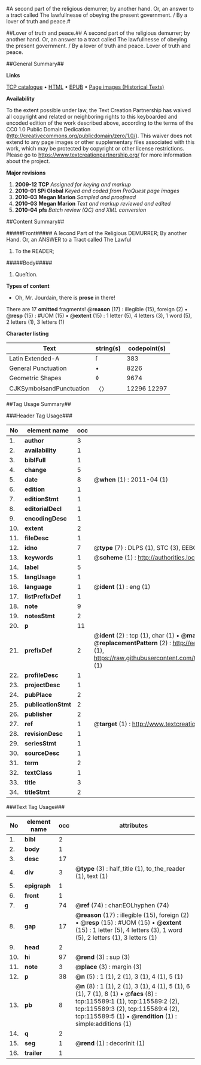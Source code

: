 #A second part of the religious demurrer; by another hand. Or, an answer to a tract called The lawfullnesse of obeying the present government. / By a lover of truth and peace.#

##Lover of truth and peace.##
A second part of the religious demurrer; by another hand. Or, an answer to a tract called The lawfullnesse of obeying the present government. / By a lover of truth and peace.
Lover of truth and peace.

##General Summary##

**Links**

[TCP catalogue](http://www.ota.ox.ac.uk/tcp/)  • 
[HTML](http://tei.it.ox.ac.uk/tcp/Texts-HTML/free/A92/A92823.html)  • 
[EPUB](http://tei.it.ox.ac.uk/tcp/Texts-EPUB/free/A92/A92823.epub) • 
[Page images (Historical Texts)](https://historicaltexts.jisc.ac.uk/eebo-99863390e)

**Availability**

To the extent possible under law, the Text Creation Partnership has waived all copyright and related or neighboring rights to this keyboarded and encoded edition of the work described above, according to the terms of the CC0 1.0 Public Domain Dedication (http://creativecommons.org/publicdomain/zero/1.0/). This waiver does not extend to any page images or other supplementary files associated with this work, which may be protected by copyright or other license restrictions. Please go to https://www.textcreationpartnership.org/ for more information about the project.

**Major revisions**

1. __2009-12__ __TCP__ *Assigned for keying and markup*
1. __2010-01__ __SPi Global__ *Keyed and coded from ProQuest page images*
1. __2010-03__ __Megan Marion__ *Sampled and proofread*
1. __2010-03__ __Megan Marion__ *Text and markup reviewed and edited*
1. __2010-04__ __pfs__ *Batch review (QC) and XML conversion*

##Content Summary##

#####Front#####
A ſecond Part of the Religious DEMURRER; By another Hand. Or, an ANSWER to a Tract called The Lawful
1. To the READER;

#####Body#####

1. Queſtion.

**Types of content**

  * Oh, Mr. Jourdain, there is **prose** in there!

There are 17 **omitted** fragments! 
 @__reason__ (17) : illegible (15), foreign (2)  •  @__resp__ (15) : #UOM (15)  •  @__extent__ (15) : 1 letter (5), 4 letters (3), 1 word (5), 2 letters (1), 3 letters (1)

**Character listing**


|Text|string(s)|codepoint(s)|
|---|---|---|
|Latin Extended-A|ſ|383|
|General Punctuation|•|8226|
|Geometric Shapes|◊|9674|
|CJKSymbolsandPunctuation|〈〉|12296 12297|

##Tag Usage Summary##

###Header Tag Usage###

|No|element name|occ|attributes|
|---|---|---|---|
|1.|__author__|3||
|2.|__availability__|1||
|3.|__biblFull__|1||
|4.|__change__|5||
|5.|__date__|8| @__when__ (1) : 2011-04 (1)|
|6.|__edition__|1||
|7.|__editionStmt__|1||
|8.|__editorialDecl__|1||
|9.|__encodingDesc__|1||
|10.|__extent__|2||
|11.|__fileDesc__|1||
|12.|__idno__|7| @__type__ (7) : DLPS (1), STC (3), EEBO-CITATION (1), PROQUEST (1), VID (1)|
|13.|__keywords__|1| @__scheme__ (1) : http://authorities.loc.gov/ (1)|
|14.|__label__|5||
|15.|__langUsage__|1||
|16.|__language__|1| @__ident__ (1) : eng (1)|
|17.|__listPrefixDef__|1||
|18.|__note__|9||
|19.|__notesStmt__|2||
|20.|__p__|11||
|21.|__prefixDef__|2| @__ident__ (2) : tcp (1), char (1)  •  @__matchPattern__ (2) : ([0-9\-]+):([0-9IVX]+) (1), (.+) (1)  •  @__replacementPattern__ (2) : http://eebo.chadwyck.com/downloadtiff?vid=$1&page=$2 (1), https://raw.githubusercontent.com/textcreationpartnership/Texts/master/tcpchars.xml#$1 (1)|
|22.|__profileDesc__|1||
|23.|__projectDesc__|1||
|24.|__pubPlace__|2||
|25.|__publicationStmt__|2||
|26.|__publisher__|2||
|27.|__ref__|1| @__target__ (1) : http://www.textcreationpartnership.org/docs/. (1)|
|28.|__revisionDesc__|1||
|29.|__seriesStmt__|1||
|30.|__sourceDesc__|1||
|31.|__term__|2||
|32.|__textClass__|1||
|33.|__title__|3||
|34.|__titleStmt__|2||


###Text Tag Usage###

|No|element name|occ|attributes|
|---|---|---|---|
|1.|__bibl__|2||
|2.|__body__|1||
|3.|__desc__|17||
|4.|__div__|3| @__type__ (3) : half_title (1), to_the_reader (1), text (1)|
|5.|__epigraph__|1||
|6.|__front__|1||
|7.|__g__|74| @__ref__ (74) : char:EOLhyphen (74)|
|8.|__gap__|17| @__reason__ (17) : illegible (15), foreign (2)  •  @__resp__ (15) : #UOM (15)  •  @__extent__ (15) : 1 letter (5), 4 letters (3), 1 word (5), 2 letters (1), 3 letters (1)|
|9.|__head__|2||
|10.|__hi__|97| @__rend__ (3) : sup (3)|
|11.|__note__|3| @__place__ (3) : margin (3)|
|12.|__p__|38| @__n__ (5) : 1 (1), 2 (1), 3 (1), 4 (1), 5 (1)|
|13.|__pb__|8| @__n__ (8) : 1 (1), 2 (1), 3 (1), 4 (1), 5 (1), 6 (1), 7 (1), 8 (1)  •  @__facs__ (8) : tcp:115589:1 (1), tcp:115589:2 (2), tcp:115589:3 (2), tcp:115589:4 (2), tcp:115589:5 (1)  •  @__rendition__ (1) : simple:additions (1)|
|14.|__q__|2||
|15.|__seg__|1| @__rend__ (1) : decorInit (1)|
|16.|__trailer__|1||
